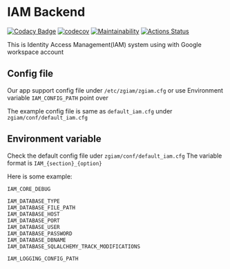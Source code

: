 # IAM Backend

[![Codacy Badge](https://app.codacy.com/project/badge/Grade/40c7e61928a844ff857374bce18dee5d)](https://www.codacy.com/gh/zgzgorg/iam-backend/dashboard?utm_source=github.com&amp;utm_medium=referral&amp;utm_content=zgzgorg/iam-backend&amp;utm_campaign=Badge_Grade)
[![codecov](https://codecov.io/gh/zgzgorg/iam-backend/branch/master/graph/badge.svg?token=IJHGG265W1)](https://codecov.io/gh/zgzgorg/iam-backend)
[![Maintainability](https://api.codeclimate.com/v1/badges/30c4351f9da4107634cf/maintainability)](https://codeclimate.com/github/zgzgorg/iam-backend/maintainability)
[![Actions Status](https://github.com/zgzgorg/iam-backend/workflows/CI/badge.svg)](https://github.com/zgzgorg/iam-backend/actions)

This is Identity Access Management(IAM) system using with Google workspace account

## Config file

Our app support config file under `/etc/zgiam/zgiam.cfg` or use Environment variable `IAM_CONFIG_PATH` point over

The example config file is same as `default_iam.cfg` under `zgiam/conf/default_iam.cfg`

## Environment variable

Check the default config file uder `zgiam/conf/default_iam.cfg`
The variable format is `IAM_{section}_{option}`

Here is some example:

```txt
IAM_CORE_DEBUG

IAM_DATABASE_TYPE
IAM_DATABASE_FILE_PATH
IAM_DATABASE_HOST
IAM_DATABASE_PORT
IAM_DATABASE_USER
IAM_DATABASE_PASSWORD
IAM_DATABASE_DBNAME
IAM_DATABASE_SQLALCHEMY_TRACK_MODIFICATIONS

IAM_LOGGING_CONFIG_PATH
```
